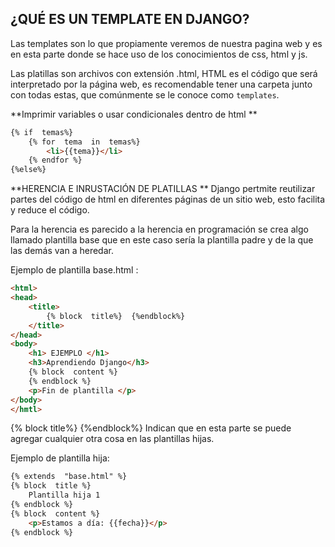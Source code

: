 ## **¿QUÉ ES UN TEMPLATE EN DJANGO?**

Las templates son lo que propiamente veremos de nuestra pagina web y es en esta parte donde se hace uso de los conocimientos de css, html y js.

Las platillas son archivos con extensión .html, HTML es el código que será interpretado por la página web, es recomendable tener una carpeta junto con todas estas, que comúnmente se le conoce como `templates`.

**Imprimir variables o usar condicionales dentro de html **
``` html
{% if  temas%}
	{% for  tema  in  temas%}
		<li>{{tema}}</li>
	{% endfor %}
{%else%}

```
**HERENCIA E INRUSTACIÓN DE PLATILLAS **
Django pertmite reutilizar partes del código de html en diferentes páginas de un sitio web, esto facilita y reduce el código.

Para la herencia es parecido a la herencia en programación se crea algo llamado plantilla base que en este caso sería la plantilla padre y de la que las demás van a heredar.

Ejemplo de plantilla base.html :
``` html
<html>
<head>
	<title>
		{% block  title%}  {%endblock%}
	</title>
</head>
<body>
	<h1> EJEMPLO </h1>
	<h3>Aprendiendo Django</h3>
	{% block  content %}
	{% endblock %}
	<p>Fin de plantilla </p>
</body>
</hmtl>
```
{% block  title%}  {%endblock%}  Indican que en esta parte se puede agregar cualquier otra cosa en las plantillas hijas.

Ejemplo de plantilla hija:
``` html
{% extends  "base.html" %}
{% block  title %} 
	Plantilla hija 1
{% endblock %}
{% block  content %}
	<p>Estamos a día: {{fecha}}</p>
{% endblock %}
```
